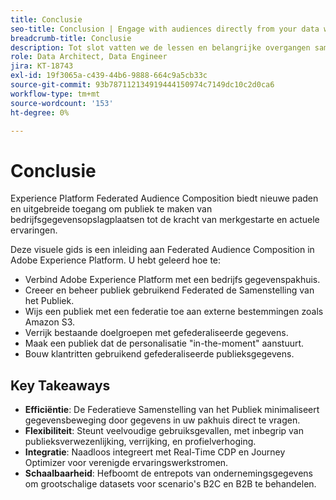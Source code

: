 ```yaml
---
title: Conclusie
seo-title: Conclusion | Engage with audiences directly from your data warehouse using Federated Audience Composition
breadcrumb-title: Conclusie
description: Tot slot vatten we de lessen en belangrijke overgangen samen.
role: Data Architect, Data Engineer
jira: KT-18743
exl-id: 19f3065a-c439-44b6-9888-664c9a5cb33c
source-git-commit: 93b787112134919444150974c7149dc10c2d0ca6
workflow-type: tm+mt
source-wordcount: '153'
ht-degree: 0%

---
```


# Conclusie

Experience Platform Federated Audience Composition biedt nieuwe paden en uitgebreide toegang om publiek te maken van bedrijfsgegevensopslagplaatsen tot de kracht van merkgestarte en actuele ervaringen.

Deze visuele gids is een inleiding aan Federated Audience Composition in Adobe Experience Platform. U hebt geleerd hoe te:

- Verbind Adobe Experience Platform met een bedrijfs gegevenspakhuis.
- Creeer en beheer publiek gebruikend Federated de Samenstelling van het Publiek.
- Wijs een publiek met een federatie toe aan externe bestemmingen zoals Amazon S3.
- Verrijk bestaande doelgroepen met gefederaliseerde gegevens.
- Maak een publiek dat de personalisatie &quot;in-the-moment&quot; aanstuurt.
- Bouw klantritten gebruikend gefederaliseerde publieksgegevens.

## Key Takeaways

- **Efficiëntie**: De Federatieve Samenstelling van het Publiek minimaliseert gegevensbeweging door gegevens in uw pakhuis direct te vragen.
- **Flexibiliteit**: Steunt veelvoudige gebruiksgevallen, met inbegrip van publieksverwezenlijking, verrijking, en profielverhoging.
- **Integratie**: Naadloos integreert met Real-Time CDP en Journey Optimizer voor verenigde ervaringswerkstromen.
- **Schaalbaarheid**: Hefboomt de entrepots van ondernemingsgegevens om grootschalige datasets voor scenario&#39;s B2C en B2B te behandelen.

